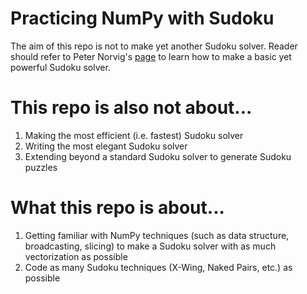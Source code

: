 # Practicing NumPy with Sudoku
The aim of this repo is not to make yet another Sudoku solver. Reader should refer to Peter Norvig's [page](https://norvig.com/sudoku.html) to learn how to make a basic yet powerful Sudoku solver.

# This repo is also not about...
1. Making the most efficient (i.e. fastest) Sudoku solver
2. Writing the most elegant Sudoku solver
3. Extending beyond a standard Sudoku solver to generate Sudoku puzzles

# What this repo is about...
1. Getting familiar with NumPy techniques (such as data structure, broadcasting, slicing) to make a Sudoku solver with as much vectorization as possible
2. Code as many Sudoku techniques (X-Wing, Naked Pairs, etc.) as possible